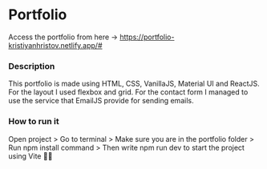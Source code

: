 # Portfolio

Access the portfolio from here -> https://portfolio-kristiyanhristov.netlify.app/#

### Description
This portfolio is made using HTML, CSS, VanillaJS, Material UI and ReactJS. For the layout I used flexbox and grid. For the contact form I managed to use the service that EmailJS provide for sending emails.

### How to run it
Open project > Go to terminal > Make sure you are in the portfolio folder > Run npm install command > Then write npm run dev to start the project using Vite 🧑‍💻
